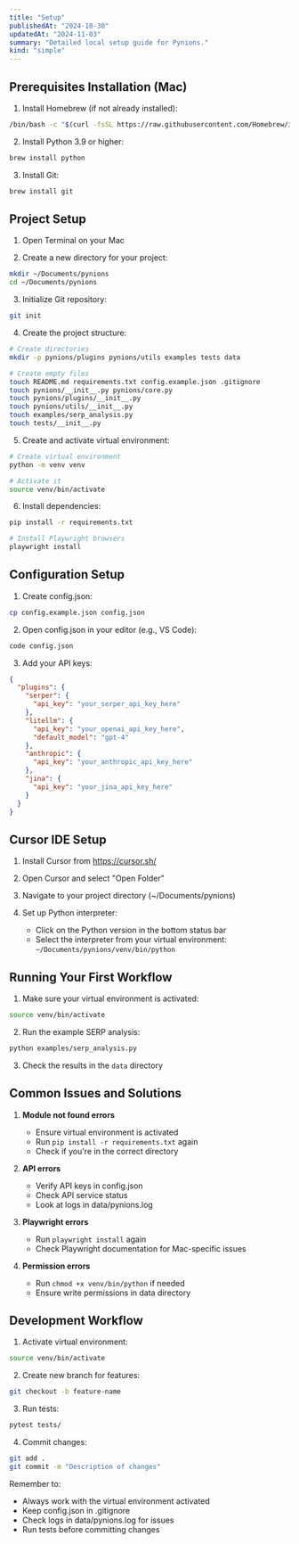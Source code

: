 ```yaml
---
title: "Setup"
publishedAt: "2024-10-30"
updatedAt: "2024-11-03"
summary: "Detailed local setup guide for Pynions."
kind: "simple"
---
```


## Prerequisites Installation (Mac)

1. Install Homebrew (if not already installed):
```bash
/bin/bash -c "$(curl -fsSL https://raw.githubusercontent.com/Homebrew/install/HEAD/install.sh)"
```

2. Install Python 3.9 or higher:
```bash
brew install python
```

3. Install Git:
```bash
brew install git
```

## Project Setup

1. Open Terminal on your Mac

2. Create a new directory for your project:
```bash
mkdir ~/Documents/pynions
cd ~/Documents/pynions
```

3. Initialize Git repository:
```bash
git init
```

4. Create the project structure:
```bash
# Create directories
mkdir -p pynions/plugins pynions/utils examples tests data

# Create empty files
touch README.md requirements.txt config.example.json .gitignore
touch pynions/__init__.py pynions/core.py
touch pynions/plugins/__init__.py
touch pynions/utils/__init__.py
touch examples/serp_analysis.py
touch tests/__init__.py
```

5. Create and activate virtual environment:
```bash
# Create virtual environment
python -m venv venv

# Activate it
source venv/bin/activate
```

6. Install dependencies:
```bash
pip install -r requirements.txt

# Install Playwright browsers
playwright install
```

## Configuration Setup

1. Create config.json:
```bash
cp config.example.json config.json
```

2. Open config.json in your editor (e.g., VS Code):
```bash
code config.json
```

3. Add your API keys:
```json
{
  "plugins": {
    "serper": {
      "api_key": "your_serper_api_key_here"
    },
    "litellm": {
      "api_key": "your_openai_api_key_here",
      "default_model": "gpt-4"
    },
    "anthropic": {
      "api_key": "your_anthropic_api_key_here"
    },
    "jina": {
      "api_key": "your_jina_api_key_here"
    }
  }
}
```

## Cursor IDE Setup

1. Install Cursor from https://cursor.sh/

2. Open Cursor and select "Open Folder"

3. Navigate to your project directory (~/Documents/pynions)

4. Set up Python interpreter:
   - Click on the Python version in the bottom status bar
   - Select the interpreter from your virtual environment:
     `~/Documents/pynions/venv/bin/python`

## Running Your First Workflow

1. Make sure your virtual environment is activated:
```bash
source venv/bin/activate
```

2. Run the example SERP analysis:
```bash
python examples/serp_analysis.py
```

3. Check the results in the `data` directory

## Common Issues and Solutions

1. **Module not found errors**
   - Ensure virtual environment is activated
   - Run `pip install -r requirements.txt` again
   - Check if you're in the correct directory

2. **API errors**
   - Verify API keys in config.json
   - Check API service status
   - Look at logs in data/pynions.log

3. **Playwright errors**
   - Run `playwright install` again
   - Check Playwright documentation for Mac-specific issues

4. **Permission errors**
   - Run `chmod +x venv/bin/python` if needed
   - Ensure write permissions in data directory

## Development Workflow

1. Activate virtual environment:
```bash
source venv/bin/activate
```

2. Create new branch for features:
```bash
git checkout -b feature-name
```

3. Run tests:
```bash
pytest tests/
```

4. Commit changes:
```bash
git add .
git commit -m "Description of changes"
```

Remember to:
- Always work with the virtual environment activated
- Keep config.json in .gitignore
- Check logs in data/pynions.log for issues
- Run tests before committing changes
